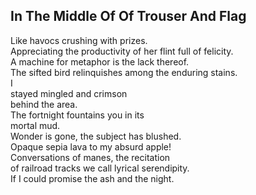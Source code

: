 In The Middle Of Of Trouser And Flag
------------------------------------
Like havocs crushing with prizes.  
Appreciating the productivity of her flint full of felicity.  
A machine for metaphor is the lack thereof.  
The sifted bird relinquishes among the enduring stains.  
I  
stayed mingled and crimson  
behind the area.  
The fortnight fountains you in its  
mortal mud.  
Wonder is gone, the subject has blushed.  
Opaque sepia lava to my absurd apple!  
Conversations of manes, the recitation  
of railroad tracks we call lyrical serendipity.  
If I could promise the ash and the night.  

